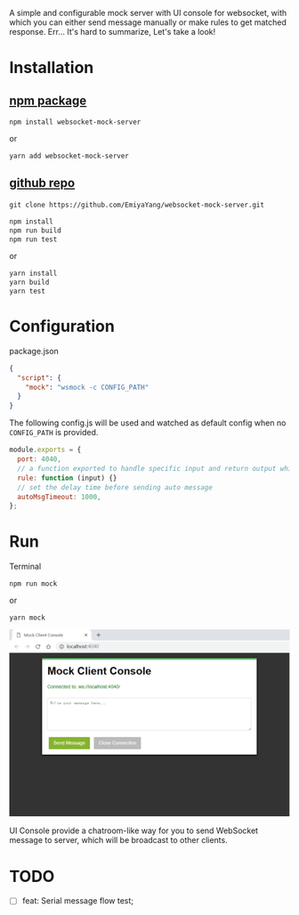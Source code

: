 A simple and configurable mock server with UI console for websocket, with which you can either send message manually or make rules to get matched response. Err... It's hard to summarize, Let's take a look!

# Installation

## [npm package](https://www.npmjs.com/package/websocket-mock-server)

```
npm install websocket-mock-server
```

or

```
yarn add websocket-mock-server
```

## [github repo](https://github.com/EmiyaYang/websocket-mock-server)

```
git clone https://github.com/EmiyaYang/websocket-mock-server.git
```

```
npm install
npm run build
npm run test
```

or

```
yarn install
yarn build
yarn test
```

# Configuration

package.json
```json
{
  "script": {
    "mock": "wsmock -c CONFIG_PATH"
  }
}
```

The following config.js will be used and watched as default config when no `CONFIG_PATH` is provided.
```javascript
module.exports = {
  port: 4040,
  // a function exported to handle specific input and return output which will be sending later.
  rule: function (input) {}
  // set the delay time before sending auto message 
  autoMsgTimeout: 1000,
};
```

# Run


Terminal
```
npm run mock
```

or 
```
yarn mock
```

![preview](./public/img/preview.png)

UI Console provide a chatroom-like way for you to send WebSocket message to server, which will be broadcast to other clients.


# TODO

- [ ] feat: Serial message flow test; 